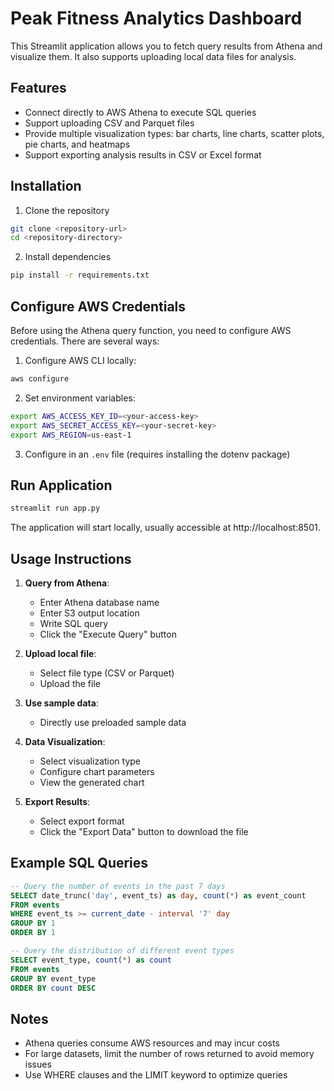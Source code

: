 # Peak Fitness Analytics Dashboard

This Streamlit application allows you to fetch query results from Athena and visualize them. It also supports uploading local data files for analysis.

## Features

- Connect directly to AWS Athena to execute SQL queries
- Support uploading CSV and Parquet files
- Provide multiple visualization types: bar charts, line charts, scatter plots, pie charts, and heatmaps
- Support exporting analysis results in CSV or Excel format

## Installation

1. Clone the repository
```bash
git clone <repository-url>
cd <repository-directory>
```

2. Install dependencies
```bash
pip install -r requirements.txt
```

## Configure AWS Credentials

Before using the Athena query function, you need to configure AWS credentials. There are several ways:

1. Configure AWS CLI locally:
```bash
aws configure
```

2. Set environment variables:
```bash
export AWS_ACCESS_KEY_ID=<your-access-key>
export AWS_SECRET_ACCESS_KEY=<your-secret-key>
export AWS_REGION=us-east-1
```

3. Configure in an `.env` file (requires installing the dotenv package)

## Run Application

```bash
streamlit run app.py
```

The application will start locally, usually accessible at http://localhost:8501.

## Usage Instructions

1. **Query from Athena**:
   - Enter Athena database name
   - Enter S3 output location
   - Write SQL query
   - Click the "Execute Query" button

2. **Upload local file**:
   - Select file type (CSV or Parquet)
   - Upload the file

3. **Use sample data**:
   - Directly use preloaded sample data

4. **Data Visualization**:
   - Select visualization type
   - Configure chart parameters
   - View the generated chart

5. **Export Results**:
   - Select export format
   - Click the "Export Data" button to download the file

## Example SQL Queries

```sql
-- Query the number of events in the past 7 days
SELECT date_trunc('day', event_ts) as day, count(*) as event_count
FROM events
WHERE event_ts >= current_date - interval '7' day
GROUP BY 1
ORDER BY 1

-- Query the distribution of different event types
SELECT event_type, count(*) as count
FROM events
GROUP BY event_type
ORDER BY count DESC
```

## Notes

- Athena queries consume AWS resources and may incur costs
- For large datasets, limit the number of rows returned to avoid memory issues
- Use WHERE clauses and the LIMIT keyword to optimize queries 